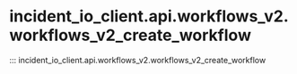 # incident_io_client.api.workflows_v2.workflows_v2_create_workflow

::: incident_io_client.api.workflows_v2.workflows_v2_create_workflow
